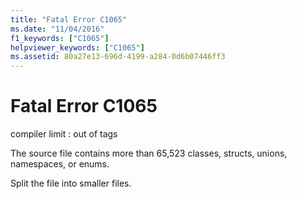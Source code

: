 ```yaml
---
title: "Fatal Error C1065"
ms.date: "11/04/2016"
f1_keywords: ["C1065"]
helpviewer_keywords: ["C1065"]
ms.assetid: 80a27e13-696d-4199-a284-0d6b07446ff3
---
```

# Fatal Error C1065

compiler limit : out of tags

The source file contains more than 65,523 classes, structs, unions, namespaces, or enums.

Split the file into smaller files.
